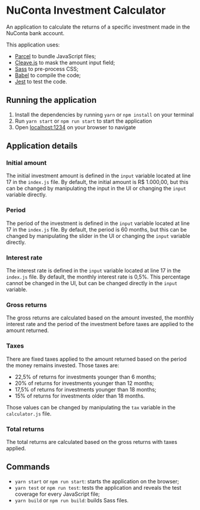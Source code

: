 # NuConta Investment Calculator

An application to calculate the returns of a specific investment made in the NuConta bank account.

This application uses:
- [Parcel](https://parceljs.org/) to bundle JavaScript files;
- [Cleave.js](https://nosir.github.io/cleave.js/) to mask the amount input field;
- [Sass](https://sass-lang.com/) to pre-process CSS;
- [Babel](https://babeljs.io/) to compile the code;
- [Jest](https://jestjs.io/pt-BR/) to test the code.


## Running the application

1. Install the dependencies by running `yarn` or `npm install` on your terminal
2. Run `yarn start` or `npm run start` to start the application
3. Open [localhost:1234](localhost:1234) on your browser to navigate

## Application details

### Initial amount
The initial investment amount is defined in the `input` variable located at line 17 in the `index.js` file. By default, the initial amount is R$ 1.000,00, but this can be changed by manipulating the input in the UI or changing the `input` variable directly.

### Period
The period of the investment is defined in the `input` variable located at line 17 in the `index.js` file. By default, the period is 60 months, but this can be changed by manipulating the slider in the UI or changing the `input` variable directly.

### Interest rate

The interest rate is defined in the `input` variable located at line 17 in the `index.js` file. By default, the monthly interest rate is 0,5%. This percentage cannot be changed in the UI, but can be changed directly in the `input` variable.

### Gross returns
The gross returns are calculated based on the amount invested, the monthly interest rate and the period of the investment before taxes are applied to the amount returned.

### Taxes
There are fixed taxes applied to the amount returned based on the period the money remains invested. Those taxes are:
- 22,5% of returns for investments younger than 6 months;
- 20% of returns for investments younger than 12 months;
- 17,5%  of returns for investments younger than 18 months;
- 15% of returns for investments older than 18 months.

Those values can be changed by manipulating the `tax` variable in the `calculator.js` file.

### Total returns
The total returns are calculated based on the gross returns with taxes applied.

## Commands
- `yarn start` or `npm run start`: starts the application on the browser;
- `yarn test` or `npm run test`: tests the application and reveals the test coverage for every JavaScript file;
- `yarn build` or `npm run build`: builds Sass files.